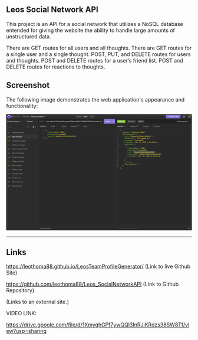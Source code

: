 ## Leos Social Network API

This project is an API for a social network that utilizes a NoSQL database entended for giving the website the ability to handle large amounts of unstructured data.

There are GET routes for all users and all thoughts.
There are GET routes for a single user and a single thought.
POST, PUT, and DELETE routes for users and thoughts.
POST and DELETE routes for a user’s friend list.
POST and DELETE routes for reactions to thoughts.

## Screenshot

The following image demonstrates the web application's appearance and functionality:

![Generated Team Page.](./Screen%20Shot%202022-11-10%20at%209.04.49%20PM.png)

---

## Links

https://leothoma88.github.io/LeosTeamProfileGenerator/ (Link to live Github Site)

https://github.com/leothoma88/Leos_SocialNetworkAPI (Link to Github Repository)

 (Links to an external site.)

VIDEO LINK:

https://drive.google.com/file/d/1XmyghGPf7ywQQl3InRJiKRdzs38SW8Tf/view?usp=sharing



